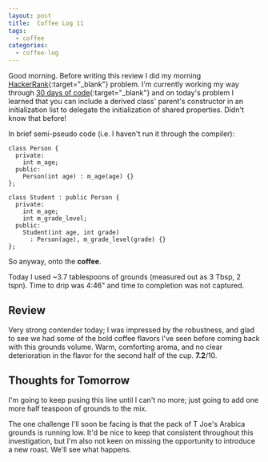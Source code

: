 ```yaml
---
layout: post
title:  Coffee Log 11
tags:
  - coffee
categories:
  - coffee-log
---
```


Good morning. Before writing this review I did my morning [HackerRank<i
class="fa fa-external-link"></i>][hackerrank]{:target="_blank"} problem. I'm
currently working my way through [30 days of code<i class="fa
fa-external-link"></i>][30days]{:target="_blank"} and on today's problem I
learned that you can include a derived class' parent's constructor in an
initialization list to delegate the initialization of shared properties. Didn't
know that before!

[hackerrank]: https://www.hackerrank.com
[30days]:     https://www.hackerrank.com/domains/tutorials/30-days-of-code

<!-- MORE -->

In brief semi-pseudo code (i.e. I haven't run it through the compiler):

    class Person {
      private:
        int m_age;
      public:
        Person(int age) : m_age(age) {}
    };

    class Student : public Person {
      private:
        int m_age;
        int m_grade_level;
      public:
        Student(int age, int grade)
          : Person(age), m_grade_level(grade) {}
    };

So anyway, onto the **coffee**.

Today I used ~3.7 tablespoons of grounds (measured out as 3 Tbsp, 2 tspn). Time
to drip was 4:46" and time to completion was not captured.

## Review

Very strong contender today; I was impressed by the robustness, and glad to see
we had some of the bold coffee flavors I've seen before coming back with this
grounds volume. Warm, comforting aroma, and no clear deterioration in the
flavor for the second half of the cup. **7.2**/10.

## Thoughts for Tomorrow

I'm going to keep pusing this line until I can't no more; just going to add one
more half teaspoon of grounds to the mix.

The one challenge I'll soon be facing is that the pack of T Joe's Arabica
grounds is running low. It'd be nice to keep that consistent throughout this
investigation, but I'm also not keen on missing the opportunity to introduce a
new roast. We'll see what happens.
